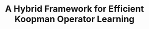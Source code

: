 ---
title: "A Hybrid Framework for Efficient Koopman Operator Learning"
authors: "Alexander Estornell*, Leonard Jung*, Alenna Spiro*, Mario Sznaier, Michael Everett"
venue: "IEEE Conference on Decision and Control (CDC)"
year: "2025"
status: "in review"
arxiv: "https://arxiv.org/pdf/2504.18676"
official_link: ""
doi: ""
volume: ""
number: ""
pages: ""
publisher: ""
month: "12"
address: ""
type: "conference"
school: ""
awards: ""
notes: ""
include_on_website: true
image: ""
links_to_code: "https://github.com/neu-autonomy/HybridKoopman"
links_to_video: ""
collection: publications
permalink: /publication/2025-12-Estornell25_hybrid.html
---